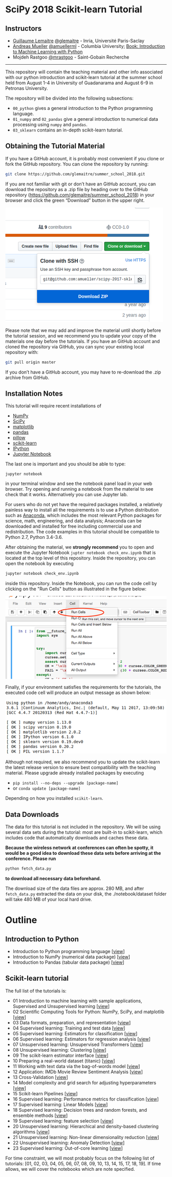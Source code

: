 SciPy 2018 Scikit-learn Tutorial
================================


Instructors
-----------

- [Guillaume Lemaitre](https://glemaitre.github.io/)  [@glemaitre](https://github.com/glemaitre) - Inria, Université Paris-Saclay
- [Andreas Mueller](http://amueller.github.io) [@amuellerml](https://twitter.com/amuellerml) - Columbia University; [Book: Introduction to Machine Learning with Python](http://shop.oreilly.com/product/0636920030515.do)
- Mojdeh Rastgoo [@mrastgoo](https://github.com/mrastgoo) - Saint-Gobain Recherche

---

This repository will contain the teaching material and other info associated
with our python introduction and scikit-learn tutorial at the summer school
held from August 1-4 in University of Guadanarama and August 6-9 in Petronas
University.

The repository will be divided into the following subsections:

* `00_python` gives a general introduction to the Python programming language.
* `01_numpy` and `02_pandas` give a general introduction to numerical data
  processing using `numpy` and `pandas`.
* `03_sklearn` contains an in-depth scikit-learn tutorial.


Obtaining the Tutorial Material
--------------------------------


If you have a GitHub account, it is probably most convenient if you clone or
fork the GitHub repository. You can clone the repository by running:

```bash
git clone https://github.com/glemaitre/summer_school_2018.git
```

If you are not familiar with git or don’t have an
GitHub account, you can download the repository as a .zip file by heading over
to the GitHub repository (https://github.com/glemaitre/summer_school_2018) in
your browser and click the green “Download” button in the upper right.

![](images/download-repo.png)

Please note that we may add and improve the material until shortly before the
tutorial session, and we recommend you to update your copy of the materials one
day before the tutorials. If you have an GitHub account and cloned the
repository via GitHub, you can sync your existing local repository with:

```bash
git pull origin master
```

If you don’t have a GitHub account, you may have to re-download the .zip
archive from GitHub.


Installation Notes
------------------

This tutorial will require recent installations of

- [NumPy](http://www.numpy.org)
- [SciPy](http://www.scipy.org)
- [matplotlib](http://matplotlib.org)
- [pandas](http://pandas.pydata.org)
- [pillow](https://python-pillow.org)
- [scikit-learn](http://scikit-learn.org/stable/)
- [IPython](http://ipython.readthedocs.org/en/stable/)
- [Jupyter Notebook](http://jupyter.org)


The last one is important and you should be able to type:

    jupyter notebook

in your terminal window and see the notebook panel load in your web browser.
Try opening and running a notebook from the material to see check that it works. Alternatively you can use Jupyter lab.

For users who do not yet have the required packages installed, a relatively
painless way to install all the requirements is to use a Python distribution
such as [Anaconda](https://www.anaconda.com/download/ "Anaconda"), which includes
the most relevant Python packages for science, math, engineering, and
data analysis; Anaconda can be downloaded and installed for free
including commercial use and redistribution.
The code examples in this tutorial should be compatible to Python 2.7,
Python 3.4-3.6.

After obtaining the material, we **strongly recommend** you to open and execute
the Jupyter Notebook `jupter notebook check_env.ipynb` that is located at the
top level of this repository. Inside the repository, you can open the notebook
by executing

```bash
jupyter notebook check_env.ipynb
```

inside this repository. Inside the Notebook, you can run the code cell by
clicking on the "Run Cells" button as illustrated in the figure below:

![](images/check_env-1.png)


Finally, if your environment satisfies the requirements for the tutorials, the
executed code cell will produce an output message as shown below:

![](images/check_env-2.png)

Although not required, we also recommend you to update the scikit-learn the latest release version to ensure best compatibility with the teaching material. Please upgrade already installed packages by executing

- `pip install --no-deps --upgrade [package-name]`  
- or `conda update [package-name]`

Depending on how you installed ``scikit-learn``.


Data Downloads
--------------

The data for this tutorial is not included in the repository.  We will be
using several data sets during the tutorial: most are built-in to
scikit-learn, which
includes code that automatically downloads and caches these
data.

**Because the wireless network
at conferences can often be spotty, it would be a good idea to download these
data sets before arriving at the conference.
Please run**
```bash
python fetch_data.py
```
**to download all necessary data beforehand.**

The download size of the data files are approx. 280 MB, and after `fetch_data.py`
extracted the data on your disk, the ./notebook/dataset folder will take 480 MB
of your local hard drive.


Outline
=======

Introduction to Python
----------------------

- Introduction to Python programming language [[view](00_python/0_python.ipynb)]
- Introduction to NumPy (numerical data package) [[view](01_numpy/notebook.ipynb)]
- Introduction to Pandas (tabular data package) [[view](02_pandas/notebook.ipynb)]

Scikit-learn tutorial
---------------------

The full list of the tutorials is:

- 01 Introduction to machine learning with sample applications, Supervised and Unsupervised learning [[view](03_sklearn/notebooks/01.Introduction_to_Machine_Learning.ipynb)]
- 02 Scientific Computing Tools for Python: NumPy, SciPy, and matplotlib [[view](03_sklearn/notebooks/02.Scientific_Computing_Tools_in_Python.ipynb)]
- 03 Data formats, preparation, and representation [[view](03_sklearn/notebooks/03.Data_Representation_for_Machine_Learning.ipynb)]
- 04 Supervised learning: Training and test data [[view](03_sklearn/notebooks/04.Training_and_Testing_Data.ipynb)]
- 05 Supervised learning: Estimators for classification [[view](03_sklearn/notebooks/05.Supervised_Learning-Classification.ipynb)]
- 06 Supervised learning: Estimators for regression analysis [[view](03_sklearn/notebooks/06.Supervised_Learning-Regression.ipynb)]
- 07 Unsupervised learning: Unsupervised Transformers [[view](03_sklearn/notebooks/07.Unsupervised_Learning-Transformations_and_Dimensionality_Reduction.ipynb)]
- 08 Unsupervised learning: Clustering [[view](03_sklearn/notebooks/08.Unsupervised_Learning-Clustering.ipynb)]
- 09 The scikit-learn estimator interface [[view](03_sklearn/notebooks/09.Review_of_Scikit-learn_API.ipynb)]
- 10 Preparing a real-world dataset (titanic) [[view](03_sklearn/notebooks/10.Case_Study-Titanic_Survival.ipynb)]
- 11 Working with text data via the bag-of-words model [[view](03_sklearn/notebooks/11.Text_Feature_Extraction.ipynb)]
- 12 Application: IMDb Movie Review Sentiment Analysis [[view](03_sklearn/notebooks/12.Case_Study-SMS_Spam_Detection.ipynb)]
- 13 Cross-Validation [[view](03_sklearn/notebooks/13.Cross_Validation.ipynb)]
- 14 Model complexity and grid search for adjusting hyperparameters [[view](03_sklearn/notebooks/14.Model_Complexity_and_GridSearchCV.ipynb)]
- 15 Scikit-learn Pipelines [[view](03_sklearn/notebooks/15.Pipelining_Estimators.ipynb)]
- 16 Supervised learning: Performance metrics for classification [[view](03_sklearn/notebooks/16.Performance_metrics_and_Model_Evaluation.ipynb)]
- 17 Supervised learning: Linear Models [[view](03_sklearn/notebooks/17.In_Depth-Linear_Models.ipynb)]
- 18 Supervised learning: Decision trees and random forests, and ensemble methods [[view](03_sklearn/notebooks/18.In_Depth-Trees_and_Forests.ipynb)]
- 19 Supervised learning: feature selection [[view](03_sklearn/notebooks/19.Feature_Selection.ipynb)]
- 20 Unsupervised learning: Hierarchical and density-based clustering algorithms [[view](03_sklearn/notebooks/20.Unsupervised_learning-Hierarchical_and_density-based_clustering_algorithms.ipynb)]
- 21 Unsupervised learning: Non-linear dimensionality reduction [[view](03_sklearn/notebooks/21.Unsupervised_learning-Non-linear_dimensionality_reduction.ipynb)]
- 22 Unsupervised learning: Anomaly Detection [[view](03_sklearn/notebooks/22.Unsupervised_learning-anomaly_detection.ipynb)]
- 23 Supervised learning: Out-of-core learning [[view](03_sklearn/notebooks/23.Out-of-core_Learning_Large_Scale_Text_Classification.ipynb)]

For time constraint, we will most probably focus on the following list of tutorials: [01, 02, 03, 04, 05, 06, 07, 08, 09, 10, 13, 14, 15, 17, 18, 19]. If time allows, we will cover the notebooks which are note specified.
